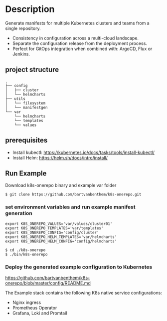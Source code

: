 # Description
Generate manifests for multiple Kubernetes clusters and teams from a single repository.
* Consistency in configuration across a multi-cloud landscape.
* Separate the configuration release from the deployment process.
* Perfect for GitOps integration when combined with: ArgoCD, Flux or Jenkins.

## project structure
```shell
.
├── config
│   ├── cluster
│   └── helmcharts
├── utils
│   └── filesystem
│   └── manifestgen
└── var
    └── helmcharts
    └── templates
    └── values
```

## prerequisites
* Install kubectl: https://kubernetes.io/docs/tasks/tools/install-kubectl/
* Install Helm: https://helm.sh/docs/intro/install/

## Run Example
Download k8s-onerepo binary and example var folder
```shell
$ git clone https://github.com/bartvanbenthem/k8s-onerepo.git
```

### set environment variables and run example manifest generation
```shell
export K8S_ONEREPO_VALUES='var/values/cluster01'
export K8S_ONEREPO_TEMPLATES='var/templates'
export K8S_ONEREPO_CONFIG='config/cluster'
export K8S_ONEREPO_HELM_TEMPLATES='var/helmcharts'
export K8S_ONEREPO_HELM_CONFIG='config/helmcharts'

$ cd ./k8s-onerepo
$ ./bin/k8s-onerepo
```

### Deploy the generated example configuration to Kubernetes
https://github.com/bartvanbenthem/k8s-onerepo/blob/master/config/README.md

The Example stack contains the following K8s native service configurations:
* Nginx ingress
* Prometheus Operator
* Grafana, Loki and Promtail
